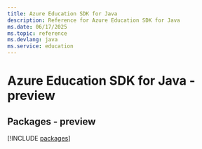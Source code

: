 ```yaml
---
title: Azure Education SDK for Java
description: Reference for Azure Education SDK for Java
ms.date: 06/17/2025
ms.topic: reference
ms.devlang: java
ms.service: education
---
```

# Azure Education SDK for Java - preview
## Packages - preview
[!INCLUDE [packages](education-index.md)]
